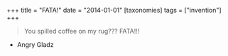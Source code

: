 +++
title = "FATA!"
date = "2014-01-01"
[taxonomies]
tags = ["invention"]
+++

> You spilled coffee on my rug??? FATA!!!
- Angry Gladz
